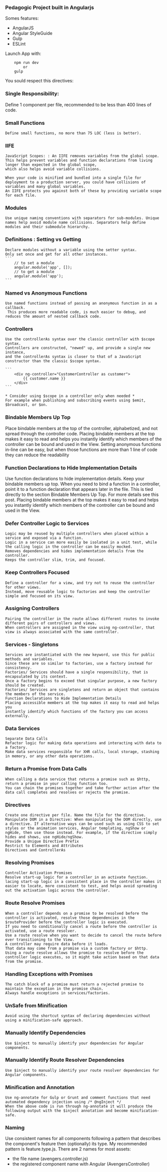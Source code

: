 ### Pedagogic Project built in Angularjs

Somes features: 

* AngularJS 
* Angular StyleGuide
* Gulp
* ESLint


Launch App with:

```
    npm run dev
        or 
    gulp
```


You sould respect this directives:

### Single Responsibility: 
 Define 1 component per file, recommended to be less than 400 lines of code.

### Small Functions
    Define small functions, no more than 75 LOC (less is better).

### IIFE
    JavaScript Scopes: : An IIFE removes variables from the global scope. 
    This helps prevent variables and function declarations from living longer than expected in the global scope,
    which also helps avoid variable collisions.

    When your code is minified and bundled into a single file for deployment to a production server, you could have collisions of variables and many global variables. 
    An IIFE protects you against both of these by providing variable scope for each file.

### Modules
    Use unique naming conventions with separators for sub-modules. Unique names help avoid module name collisions. Separators help define modules and their submodule hierarchy. 

### Definitions : Setting vs Getting
    Declare modules without a variable using the setter syntax.
    Only set once and get for all other instances.
    ```
        // to set a module
        angular.module('app', []);
        // to get a module
        angular.module('app');
    ```

### Named vs Anonymous Functions
    Use named functions instead of passing an anonymous function in as a callback.
     This produces more readable code, is much easier to debug, and reduces the amount of nested callback code.

### Controllers
    Use the controllerAs syntax over the classic controller with $scope syntax.
    Controllers are constructed, "newed" up, and provide a single new instance, 
    and the controllerAs syntax is closer to that of a JavaScript constructor than the classic $scope syntax.

    ```
        <div ng-controller="CustomerController as customer">
            {{ customer.name }}
        </div>
    ```

    * Consider using $scope in a controller only when needed *
    For example when publishing and subscribing events using $emit, $broadcast, or $on.


### Bindable Members Up Top
  Place bindable members at the top of the controller, alphabetized, and not spread through the controller code.
  Placing bindable members at the top makes it easy to read and helps you instantly identify which members of the controller can be bound and used in the View.
  Setting anonymous functions in-line can be easy, but when those functions are more than 1 line of code they can reduce the readability

### Function Declarations to Hide Implementation Details
   Use function declarations to hide implementation details. Keep your bindable members up top. When you need to bind a function in a controller, point it to a function declaration that appears later in the file. This is tied directly to the section Bindable Members Up Top. For more details see this post.
   Placing bindable members at the top makes it easy to read and helps you instantly identify which members of the controller
   can be bound and used in the View. 

### Defer Controller Logic to Services
    Logic may be reused by multiple controllers when placed within a service and exposed via a function.
    Logic in a service can more easily be isolated in a unit test, while the calling logic in the controller can be easily mocked.
    Removes dependencies and hides implementation details from the controller.
    Keeps the controller slim, trim, and focused.

### Keep Controllers Focused
    Define a controller for a view, and try not to reuse the controller for other views. 
    Instead, move reusable logic to factories and keep the controller simple and focused on its view.

### Assigning Controllers
    Pairing the controller in the route allows different routes to invoke different pairs of controllers and views. 
    When controllers are assigned in the view using ng-controller, that view is always associated with the same controller.

### Services - Singletons
    Services are instantiated with the new keyword, use this for public methods and variables.
    Since these are so similar to factories, use a factory instead for consistency.
    Factories/ Services should have a single responsibility, that is encapsulated by its context.
    Once a factory begins to exceed that singular purpose, a new factory should be created.
    Factories/ Services are singletons and return an object that contains the members of the service.
    Function Declarations to Hide Implementation Details
    Placing accessible members at the top makes it easy to read and helps you
    instantly identify which functions of the factory you can access externally.

### Data Services
    Separate Data Calls
    Refactor logic for making data operations and interacting with data to a factory. 
    Make data services responsible for XHR calls, local storage, stashing in memory, or any other data operations.

### Return a Promise from Data Calls
    When calling a data service that returns a promise such as $http, return a promise in your calling function too.
    You can chain the promises together and take further action after the data call completes and resolves or rejects the promise.

### Directives 
    Create one directive per file. Name the file for the directive.
    Manipulate DOM in a Directive: When manipulating the DOM directly, use a directive. If alternative ways can be used such as using CSS to set styles or the animation services, Angular templating, ngShow or ngHide, then use those instead. For example, if the directive simply hides and shows, use ngHide/ngShow.
    Provide a Unique Directive Prefix
    Restrict to Elements and Attributes
    Directives and ControllerAs

### Resolving Promises
    Controller Activation Promises
    Resolve start-up logic for a controller in an activate function.
    lacing start-up logic in a consistent place in the controller makes it easier to locate, more consistent to test, and helps avoid spreading out the activation logic across the controller.

### Route Resolve Promises
    When a controller depends on a promise to be resolved before the controller is activated, resolve those dependencies in the $routeProvider before the controller logic is executed.
    If you need to conditionally cancel a route before the controller is activated, use a route resolver.
    Use a route resolve when you want to decide to cancel the route before ever transitioning to the View.
    A controller may require data before it loads. 
    That data may come from a promise via a custom factory or $http. 
    Using a route resolve allows the promise to resolve before the controller logic executes, so it might take action based on that data from the promise.

### Handling Exceptions with Promises
    The catch block of a promise must return a rejected promise to maintain the exception in the promise chain.
    Always handle exceptions in services/factories.

### UnSafe from Minification
    Avoid using the shortcut syntax of declaring dependencies without using a minification-safe approach.

### Manually Identify Dependencies
    Use $inject to manually identify your dependencies for Angular components.

### Manually Identify Route Resolver Dependencies
    Use $inject to manually identify your route resolver dependencies for Angular components.

### Minification and Annotation
    Use ng-annotate for Gulp or Grunt and comment functions that need automated dependency injection using /* @ngInject */
    When the above code is run through ng-annotate it will produce the following output with the $inject annotation and become minification-safe.

### Naming
Use consistent names for all components following a pattern that describes the component's feature then (optionally) its type.
My recommended pattern is feature.type.js. There are 2 names for most assets:
+ the file name (avengers.controller.js)
+ the registered component name with Angular (AvengersController)












